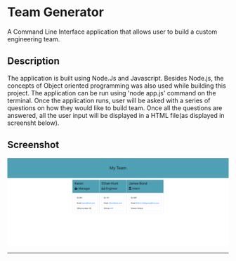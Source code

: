 # Team Generator 
A Command Line Interface application that allows user to build a custom engineering team. 


## Description
The application is built using Node.Js and Javascript. Besides Node.js, the concepts of Object oriented programming was also used while building this project. The application can be run using 'node app.js' command on the terminal. Once the application runs, user will be asked with a series of questions on how they would like to build  team. Once all the questions are answered, all the user input will be displayed in a HTML file(as displayed in screensht below).

## Screenshot
![Employee Summary 1](Summary.png)






- - -



